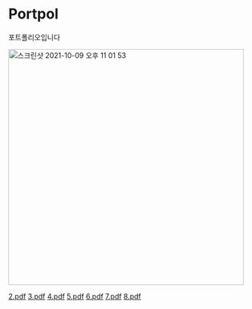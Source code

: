 # Portpol
포트폴리오입니다


<img width="469" alt="스크린샷 2021-10-09 오후 11 01 53" src="https://user-images.githubusercontent.com/76652929/136661009-03adcef2-59c3-4a03-815e-615f76102fd7.png">


[2.pdf](https://github.com/godo129/Portpol/files/7315754/2.pdf)
[3.pdf](https://github.com/godo129/Portpol/files/7315755/3.pdf)
[4.pdf](https://github.com/godo129/Portpol/files/7315757/4.pdf)
[5.pdf](https://github.com/godo129/Portpol/files/7315759/5.pdf)
[6.pdf](https://github.com/godo129/Portpol/files/7315760/6.pdf)
[7.pdf](https://github.com/godo129/Portpol/files/7315761/7.pdf)
[8.pdf](https://github.com/godo129/Portpol/files/7315762/8.pdf)
